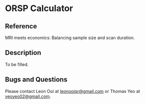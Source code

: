 # ORSP Calculator

## Reference
MRI meets economics: Balancing sample size and scan duration.

## Description
To be filled.

## Bugs and Questions
Please contact Leon Ooi at leonooiqr@gmail.com or Thomas Yeo at yeoyeo02@gmail.com.